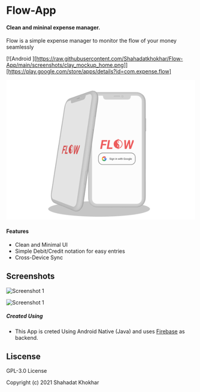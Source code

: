 # Flow-App

#### Clean and mininal expense manager.

Flow is a simple expense manager to monitor the flow of your money seamlessly

[![Android ][https://raw.githubusercontent.com/Shahadatkhokhar/Flow-App/main/screenshots/clay_mockup_home.png]][https://play.google.com/store/apps/details?id=com.expense.flow]


![clay mockup](https://raw.githubusercontent.com/Shahadatkhokhar/Flow-App/main/screenshots/clay_mockup_home.png)

#### Features

- Clean and Minimal UI
- Simple Debit/Credit notation for easy entries
- Cross-Device Sync


## Screenshots 

  ![Screenshot 1](https://raw.githubusercontent.com/Shahadatkhokhar/Flow-App/main/screenshots/Screenshot_Flow_1)

  ![Screenshot 1](https://raw.githubusercontent.com/Shahadatkhokhar/Flow-App/main/screenshots/Screenshot_Flow_2)


##### Created Using

- This App is creted Using Android Native (Java) and uses [Firebase](https://firebase.google.com/) as backend.


## Liscense

GPL-3.0 License

Copyright (c) 2021 Shahadat Khokhar
